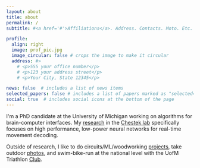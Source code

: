```yaml
---
layout: about
title: about
permalink: /
subtitle: #<a href='#'>Affiliations</a>. Address. Contacts. Moto. Etc.

profile:
  align: right
  image: prof_pic.jpg
  image_circular: false # crops the image to make it circular
  address: #>
    # <p>555 your office number</p>
    # <p>123 your address street</p>
    # <p>Your City, State 12345</p>

news: false  # includes a list of news items
selected_papers: false # includes a list of papers marked as "selected={true}"
social: true  # includes social icons at the bottom of the page
---
```



I'm a PhD candidate at the University of Michigan working on algorithms for brain-computer interfaces. 
My [research](/research) in the [Chestek lab](https://chestekresearch.engin.umich.edu/) specifically focuses on
high performance, low-power neural networks for real-time movement decoding.


Outside of research, I like to do circuits/ML/woodworking [projects](/projects), take outdoor [photos](/photography), 
and swim-bike-run at the national level with the UofM Triathlon [Club](https://www.instagram.com/umichtriathlon/).
